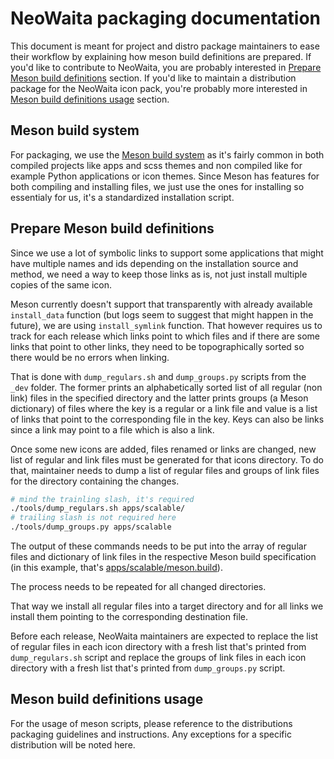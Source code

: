 # NeoWaita packaging documentation

This document is meant for project and distro package maintainers to ease
their workflow by explaining how meson build definitions are prepared. If
you'd like to contribute to NeoWaita, you are probably interested in
[Prepare Meson build definitions](#prepare-meson-build-definitions) section.
If you'd like to maintain a distribution package for the NeoWaita icon pack,
you're probably more interested in
[Meson build definitions usage](#meson-build-definitions-usage) section.

## Meson build system

For packaging, we use the [Meson build system](https://mesonbuild.com)
as it's fairly common in both compiled projects like apps and scss themes
and non compiled like for example Python applications or icon themes.
Since Meson has features for both compiling and installing files, we just use the
ones for installing so essentialy for us, it's a standardized installation script.

## Prepare Meson build definitions

Since we use a lot of symbolic links to support some applications that
might have multiple names and ids depending on the installation source
and method, we need a way to keep those links as is, not
just install multiple copies of the same icon.

Meson currently doesn't support that transparently with already available
`install_data` function (but logs seem to suggest that might happen in the
future), we are using `install_symlink` function. That however requires
us to track for each release which links point to which files and if there are
some links that point to other links, they need to be topographically sorted
so there would be no errors when linking.

That is done with `dump_regulars.sh` and `dump_groups.py` scripts from the
`_dev` folder. The former prints an alphabetically sorted list of all regular
(non link) files in the specified directory and the latter prints groups
(a Meson dictionary) of files where the key is a regular or a link file and
value is a list of links that point to the corresponding file in the key.
Keys can also be links since a link may point to a file which is also a link.

Once some new icons are added, files renamed or links are changed, new
list of regular and link files must be generated for that icons directory.
To do that, maintainer needs to dump a list of regular files and groups
of link files for the directory containing the changes.

```bash
# mind the trainling slash, it's required
./tools/dump_regulars.sh apps/scalable/
# trailing slash is not required here
./tools/dump_groups.py apps/scalable
```

The output of these commands needs to be put into the array of regular
files and dictionary of link files in the respective Meson build
specification (in this example, that's
[apps/scalable/meson.build](./apps/scalable/meson.build)).

The process needs to be repeated for all changed directories.

That way we install all regular files into a target directory and for
all links we install them pointing to the corresponding destination file.

Before each release, NeoWaita maintainers are expected to replace the
list of regular files in each icon directory with a fresh list that's
printed from `dump_regulars.sh` script and replace the groups of link
files in each icon directory with a fresh list that's printed from
`dump_groups.py` script.

## Meson build definitions usage

For the usage of meson scripts, please reference to the distributions
packaging guidelines and instructions. Any exceptions for a specific
distribution will be noted here.
